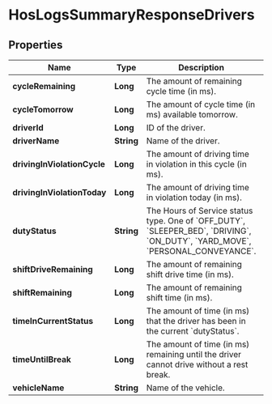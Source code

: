 
# HosLogsSummaryResponseDrivers

## Properties
Name | Type | Description | Notes
------------ | ------------- | ------------- | -------------
**cycleRemaining** | **Long** | The amount of remaining cycle time (in ms). |  [optional]
**cycleTomorrow** | **Long** | The amount of cycle time (in ms) available tomorrow. |  [optional]
**driverId** | **Long** | ID of the driver. |  [optional]
**driverName** | **String** | Name of the driver. |  [optional]
**drivingInViolationCycle** | **Long** | The amount of driving time in violation in this cycle (in ms). |  [optional]
**drivingInViolationToday** | **Long** | The amount of driving time in violation today (in ms). |  [optional]
**dutyStatus** | **String** | The Hours of Service status type. One of &#x60;OFF_DUTY&#x60;, &#x60;SLEEPER_BED&#x60;, &#x60;DRIVING&#x60;, &#x60;ON_DUTY&#x60;, &#x60;YARD_MOVE&#x60;, &#x60;PERSONAL_CONVEYANCE&#x60;. |  [optional]
**shiftDriveRemaining** | **Long** | The amount of remaining shift drive time (in ms). |  [optional]
**shiftRemaining** | **Long** | The amount of remaining shift time (in ms). |  [optional]
**timeInCurrentStatus** | **Long** | The amount of time (in ms) that the driver has been in the current &#x60;dutyStatus&#x60;. |  [optional]
**timeUntilBreak** | **Long** | The amount of time (in ms) remaining until the driver cannot drive without a rest break. |  [optional]
**vehicleName** | **String** | Name of the vehicle. |  [optional]



